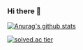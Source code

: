 ### Hi there 👋
[![Anurag's github stats](https://github-readme-stats.vercel.app/api?username=gudcks0305&show_icons=true&theme={theme})](https://github.com/gudcks0305/github-readme-stats)


[![solved.ac tier](http://mazassumnida.wtf/api/v2/generate_badge?boj=gudcks0305)](https://solved.ac/gudcks0305)

